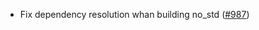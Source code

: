 - Fix dependency resolution whan building no_std
  ([#987](https://github.com/cosmos/ibc-rs/issues/987))
